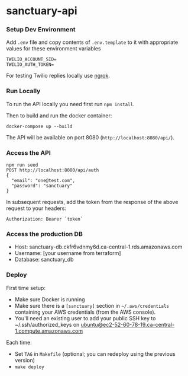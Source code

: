# sanctuary-api

### Setup Dev Environment

Add `.env` file and copy contents of `.env.template` to it with appropriate values for these environment variables

```
TWILIO_ACCOUNT_SID=
TWILIO_AUTH_TOKEN=
```

For testing Twilio replies locally use [ngrok](https://www.twilio.com/blog/2013/10/test-your-webhooks-locally-with-ngrok.html).

### Run Locally
To run the API locally you need first run `npm install`.

Then to build and run the docker container:

    docker-compose up --build

The API will be available on port 8080 (`http://localhost:8080/api/`).

### Access the API

    npm run seed
    POST http://localhost:8080/api/auth
    {
      "email": "one@test.com",
      "password": "sanctuary"
    }

In subsequent requests, add the token from the response of the above request to your headers:

    Authorization: Bearer `token`

### Access the production DB

- Host: sanctuary-db.ckfr6vdnmy6d.ca-central-1.rds.amazonaws.com 
- Username: [your username from terraform]
- Database: sanctuary_db

### Deploy

First time setup:

- Make sure Docker is running
- Make sure there is a `[sanctuary]` section in `~/.aws/credentials` containing your AWS credentials (from the AWS console).
- You'll need an existing user to add your public SSH key to ~/.ssh/authorized_keys on ubuntu@ec2-52-60-78-19.ca-central-1.compute.amazonaws.com

Each time:

- Set `TAG` in `Makefile` (optional; you can redeploy using the previous version)
- `make deploy`
